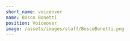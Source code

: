 ```yaml
---
short_name: voiceover
name: Bosco Bonetti
position: Voiceover
image: /assets/images/staff/BoscoBonetti.png
---
```

